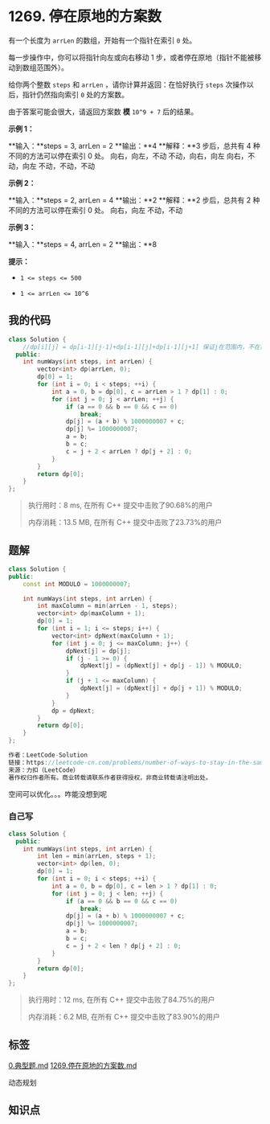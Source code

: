 # 1269. 停在原地的方案数
有一个长度为 `arrLen` 的数组，开始有一个指针在索引 `0` 处。

每一步操作中，你可以将指针向左或向右移动 1 步，或者停在原地（指针不能被移动到数组范围外）。

给你两个整数 `steps` 和 `arrLen` ，请你计算并返回：在恰好执行 `steps` 次操作以后，指针仍然指向索引 `0` 处的方案数。

由于答案可能会很大，请返回方案数 **模** `10^9 + 7` 后的结果。

 

**示例 1：**

**输入：**steps = 3, arrLen = 2
**输出：**4
**解释：**3 步后，总共有 4 种不同的方法可以停在索引 0 处。
向右，向左，不动
不动，向右，向左
向右，不动，向左
不动，不动，不动


**示例  2：**

**输入：**steps = 2, arrLen = 4
**输出：**2
**解释：**2 步后，总共有 2 种不同的方法可以停在索引 0 处。
向右，向左
不动，不动


**示例 3：**

**输入：**steps = 4, arrLen = 2
**输出：**8




**提示：**


- `1 <= steps <= 500`

- `1 <= arrLen <= 10^6`

## 我的代码



```c++
class Solution {
    //dp[i][j] = dp[i-1][j-1]+dp[i-1][j]+dp[i-1][j+1] 保证j在范围内，不在那项为0；i表示步数，j表示位置，dp表示i步到达j位置的方案数
  public:
    int numWays(int steps, int arrLen) {
        vector<int> dp(arrLen, 0);
        dp[0] = 1;
        for (int i = 0; i < steps; ++i) {
            int a = 0, b = dp[0], c = arrLen > 1 ? dp[1] : 0;
            for (int j = 0; j < arrLen; ++j) {
                if (a == 0 && b == 0 && c == 0)
                    break;
                dp[j] = (a + b) % 1000000007 + c;
                dp[j] %= 1000000007;
                a = b;
                b = c;
                c = j + 2 < arrLen ? dp[j + 2] : 0;
            }
        }
        return dp[0];
    }
};
```
> 执行用时：8 ms, 在所有 C++ 提交中击败了90.68%的用户
>
> 内存消耗：13.5 MB, 在所有 C++ 提交中击败了23.73%的用户

## 题解

```c++
class Solution {
public:
    const int MODULO = 1000000007;

    int numWays(int steps, int arrLen) {
        int maxColumn = min(arrLen - 1, steps);
        vector<int> dp(maxColumn + 1);
        dp[0] = 1;
        for (int i = 1; i <= steps; i++) {
            vector<int> dpNext(maxColumn + 1);
            for (int j = 0; j <= maxColumn; j++) {
                dpNext[j] = dp[j];
                if (j - 1 >= 0) {
                    dpNext[j] = (dpNext[j] + dp[j - 1]) % MODULO;
                }
                if (j + 1 <= maxColumn) {
                    dpNext[j] = (dpNext[j] + dp[j + 1]) % MODULO;
                }
            }
            dp = dpNext;
        }
        return dp[0];
    }
};

作者：LeetCode-Solution
链接：https://leetcode-cn.com/problems/number-of-ways-to-stay-in-the-same-place-after-some-steps/solution/ting-zai-yuan-di-de-fang-an-shu-by-leetcode-soluti/
来源：力扣（LeetCode）
著作权归作者所有。商业转载请联系作者获得授权，非商业转载请注明出处。
```

空间可以优化。。。咋能没想到呢

### 自己写

```c++
class Solution {
  public:
    int numWays(int steps, int arrLen) {
        int len = min(arrLen, steps + 1);
        vector<int> dp(len, 0);
        dp[0] = 1;
        for (int i = 0; i < steps; ++i) {
            int a = 0, b = dp[0], c = len > 1 ? dp[1] : 0;
            for (int j = 0; j < len; ++j) {
                if (a == 0 && b == 0 && c == 0)
                    break;
                dp[j] = (a + b) % 1000000007 + c;
                dp[j] %= 1000000007;
                a = b;
                b = c;
                c = j + 2 < len ? dp[j + 2] : 0;
            }
        }
        return dp[0];
    }
};
```

> 执行用时：12 ms, 在所有 C++ 提交中击败了84.75%的用户
>
> 内存消耗：6.2 MB, 在所有 C++ 提交中击败了83.90%的用户

## 标签

[0.典型题.md](0.典型题.md)
[1269.停在原地的方案数.md](1269.停在原地的方案数.md)

动态规划

## 知识点